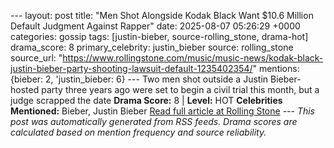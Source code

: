 --- layout: post title: "Men Shot Alongside Kodak Black Want $10.6 Million Default Judgment Against Rapper" date: 2025-08-07 05:26:29 +0000 categories: gossip tags: [justin-bieber, source-rolling_stone, drama-hot] drama_score: 8 primary_celebrity: justin_bieber source: rolling_stone source_url: "https://www.rollingstone.com/music/music-news/kodak-black-justin-bieber-party-shooting-lawsuit-default-1235402354/" mentions: {bieber: 2, 'justin_bieber: 6} --- Two men shot outside a Justin Bieber-hosted party three years ago were set to begin a civil trial this month, but a judge scrapped the date **Drama Score:** 8 | **Level:** HOT **Celebrities Mentioned:** Bieber, Justin Bieber [Read full article at Rolling Stone](https://www.rollingstone.com/music/music-news/kodak-black-justin-bieber-party-shooting-lawsuit-default-1235402354/) --- *This post was automatically generated from RSS feeds. Drama scores are calculated based on mention frequency and source reliability.*